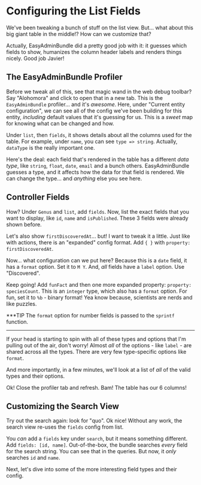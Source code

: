 # Configuring the List Fields

We've been tweaking a bunch of stuff on the list view. But... what about this big
giant table in the middle!? How can we customize that?

Actually, EasyAdminBundle did a pretty good job with it: it guesses which fields
to show, humanizes the column header labels and renders things nicely. Good job Javier!

## The EasyAdminBundle Profiler

Before we tweak all of this, see that magic wand in the web debug toolbar? Say 
"Alohomora" and click to open that in a new tab. This is the `EasyAdminBundle` profiler...
and it's *awesome*. Here, under "Current entity configuration", we can see all of
the config we've been building for this entity, *including* default values that it's
guessing for us. This is a *sweet* map for knowing what can be changed and how.

Under `list`, then `fields`, it shows details about all the columns used for the table.
For example, under `name`, you can see `type => string`. Actually, `dataType` is
the really important one.

Here's the deal: each field that's rendered in the table has a different *data type*,
like `string`, `float`, `date`, `email` and a bunch others. EasyAdminBundle guesses
a type, and it affects how the data for that field is rendered. We can change the
type... and *anything* else you see here.

## Controller Fields

How? Under `Genus` and `list`, add `fields`. Now, list the exact fields that you want
to display, like `id`, `name` and `isPublished`. These 3 fields were already shown
before.

Let's also show `firstDiscoveredAt`... but! I want to tweak it a little. Just like
with actions, there is an "expanded" config format. Add `{ }` with `property: firstDiscoveredAt`.

Now... what configuration can we put here? Because this is a `date` field, it has
a `format` option. Set it to `M Y`. And, *all* fields have a `label` option. Use
"Discovered".

Keep going! Add `funFact` and then one more expanded property: `property: speciesCount`.
This is an `integer` type, which also has a `format` option. For fun, set it to
`%b` - binary format! Yea know because, scientists are nerds and like puzzles.

***TIP
The `format` option for number fields is passed to the `sprintf` function.
***

If your head is starting to spin with all of these types and options that I'm pulling
out of the air, don't worry! Almost *all* of the options - like `label` - are shared
across all the types. There are very few type-specific options like `format`.

And more importantly, in a few minutes, we'll look at a list of *all* of the valid
types and their options.

Ok! Close the profiler tab and refresh. Bam! The table has our 6 columns!

## Customizing the Search View

Try out the search again: look for "quo". Ok nice! Without any work, the search
view re-uses the `fields` config from list.

You *can* add a `fields` key under `search`, but it means something different. Add
`fields: [id, name]`. Out-of-the-box, the bundle searches *every* field for the
search string. You can see that in the queries. But now, it *only* searches `id`
and `name`.

Next, let's dive into some of the more interesting field types and their config.
